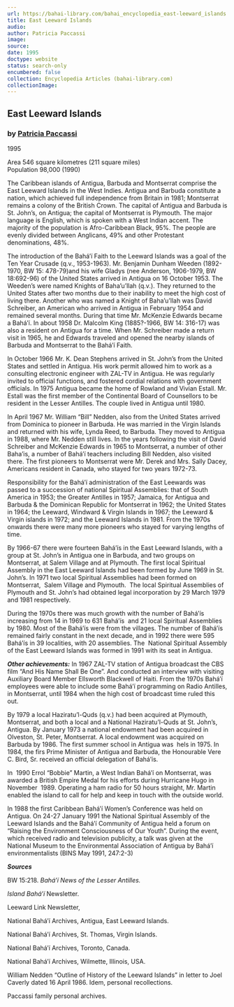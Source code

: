 ```yaml
---
url: https://bahai-library.com/bahai_encyclopedia_east-leeward_islands
title: East Leeward Islands
audio: 
author: Patricia Paccassi
image: 
source: 
date: 1995
doctype: website
status: search-only
encumbered: false
collection: Encyclopedia Articles (bahai-library.com)
collectionImage: 
---
```



## East Leeward Islands

### by [Patricia Paccassi](https://bahai-library.com/author/Patricia+Paccassi)

1995


Area 546 square kilometres (211 square miles)  
Population 98,000 (1990)

The Caribbean islands of Antigua, Barbuda and Montserrat comprise the East Leeward Islands in the West Indies. Antigua and Barbuda constitute a nation, which achieved full independence from Britain in 1981; Montserrat remains a colony of the British Crown. The capital of Antigua and Barbuda is St. John’s, on Antigua; the capital of Montserrat is Plymouth. The major language is English, which is spoken with a West Indian accent. The majority of the population is Afro-Caribbean Black, 95%. The people are evenly divided between Anglicans, 49% and other Protestant denominations, 48%.

The introduction of the Bahá’í Faith to the Leeward Islands was a goal of the Ten Year Crusade (q.v., 1953-1963). Mr. Benjamin Dunham Weeden (1892-1970, BW 15: 478-79)and his wife Gladys (nee Anderson, 1906-1979, BW 18:692-96) of the United States arrived in Antigua on 16 October 1953. The Weeden’s were named Knights of Baha’u’llah (q.v.). They returned to the United States after two months due to their inability to meet the high cost of living there. Another who was named a Knight of Baha’u’llah was David Schreiber, an American who arrived in Antigua in February 1954 and remained several months. During that time Mr. McKenzie Edwards became a Bahá’í. In about 1958 Dr. Malcolm King (1885?-1966, BW 14: 316-17) was also a resident on Antigua for a time. When Mr. Schreiber made a return visit in 1965, he and Edwards traveled and opened the nearby islands of Barbuda and Montserrat to the Bahá’í Faith.

In October 1966 Mr. K. Dean Stephens arrived in St. John’s from the United States and settled in Antigua. His work permit allowed him to work as a consulting electronic engineer with ZAL-TV in Antigua. He was regularly invited to official functions, and fostered cordial relations with government officials. In 1975 Antigua became the home of Rowland and Vivian Estall. Mr. Estall was the first member of the Continental Board of Counsellors to be resident in the Lesser Antilles. The couple lived in Antigua until 1980.

In April 1967 Mr. William “Bill” Nedden, also from the United States arrived from Dominica to pioneer in Barbuda. He was married in the Virgin Islands and returned with his wife, Lynda Reed, to Barbuda. They moved to Antigua in 1988, where Mr. Nedden still lives. In the years following the visit of David Schreiber and McKenzie Edwards in 1965 to Montserrat, a number of other Baha’is, a number of Bahá’í teachers including Bill Nedden, also visited there. The first pioneers to Montserrat were Mr. Derek and Mrs. Sally Dacey, Americans resident in Canada, who stayed for two years 1972-73.

Responsibility for the Bahá’í administration of the East Leewards was passed to a succession of national Spiritual Assemblies: that of South America in 1953; the Greater Antilles in 1957; Jamaica, for Antigua and Barbuda & the Dominican Republic for Montserrat in 1962; the United States in 1964; the Leeward, Windward & Virgin Islands in 1967; the Leeward & Virgin islands in 1972; and the Leeward Islands in 1981. From the 1970s onwards there were many more pioneers who stayed for varying lengths of time.

By 1966-67 there were fourteen Bahá’ís in the East Leeward Islands, with a group at St. John’s in Antigua one in Barbuda, and two groups on Montserrat, at Salem Village and at Plymouth. The first local Spiritual Assembly in the East Leeward Islands had been formed by June 1969 in St. John’s. In 1971 two local Spiritual Assemblies had been formed on Montserrat,  Salem Village and Plymouth.  The local Spiritual Assemblies of Plymouth and St. John’s had obtained legal incorporation by 29 March 1979 and 1981 respectively.

During the 1970s there was much growth with the number of Bahá’ís increasing from 14 in 1969 to 631 Bahá’ís  and 21 local Spiritual Assemblies by 1980. Most of the Bahá’ís were from the villages. The number of Bahá’ís remained fairly constant in the next decade, and in 1992 there were 595 Bahá’ís in 39 localities, with 20 assemblies. The  National Spiritual Assembly of the East Leeward Islands was formed in 1991 with its seat in Antigua.

**_Other achievements:_** In 1967 ZAL-TV station of Antigua broadcast the CBS film “And His Name Shall Be One”. And conducted an interview with visiting Auxiliary Board Member Ellsworth Blackwell of Haiti. From the 1970s Bahá’í employees were able to include some Bahá’í programming on Radio Antilles, in Montserrat, until 1984 when the high cost of broadcast time ruled this out.

By 1979 a local Haziratu’l-Quds (q.v.) had been acquired at Plymouth, Montserrat, and both a local and a National Haziratu’l-Quds at St. John’s, Antigua. By January 1973 a national endowment had been acquired in Olveston, St. Peter, Montserrat. A local endowment was acquired on Barbuda by 1986. The first summer school in Antigua was  hels in 1975. In 1984, the firs Prime Minister of Antigua and Barbuda, the Honourable Vere C. Bird, Sr. received an official delegation of Bahá’ís.

In  1990 Errol “Bobbie” Martin, a West Indian Bahá’í on Montserrat, was awarded a British Empire Medal for his efforts during Hurricane Hugo in November  1989. Operating a ham radio for 50 hours straight, Mr. Martin enabled the island to call for help and keep in touch with the outside world.

In 1988 the first Caribbean Bahá’í Women’s Conference was held on Antigua. On 24-27 January 1991 the National Spiritual Assembly of the Leeward Islands and the Bahá’í Community of Antigua held a forum on “Raising the Environment Consciousness of Our Youth”. During the event, which received radio and television publicity, a talk was given at the National Museum to the Environmental Association of Antigua by Bahá’í environmentalists (BINS May 1991, 247:2-3)

**_Sources_**

BW 15:218. _Bahá’í News of the Lesser Antilles._

_Island Bahá’í_ Newsletter.

Leeward Link Newsletter,

National Bahá’í Archives, Antigua, East Leeward Islands.

National Bahá’í Archives, St. Thomas, Virgin Islands.

National Bahá’í Archives, Toronto, Canada.

National Bahá’í Archives, Wilmette, Illinois, USA.

William Nedden “Outline of History of the Leeward Islands” in letter to Joel Caverly dated 16 April 1986. Idem, personal recollections.

Paccassi family personal archives.